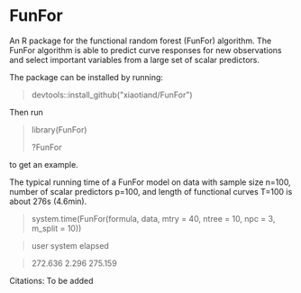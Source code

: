 # FunFor

An R package for the functional random forest (FunFor) algorithm. The FunFor algorithm is able to predict curve responses for new observations and select important variables from a large set of scalar predictors.

The package can be installed by running:

> devtools::install_github("xiaotiand/FunFor")

Then run 

> library(FunFor)
> 
> ?FunFor

to get an example.

The typical running time of a FunFor model on data with sample size n=100, number of scalar predictors p=100, and length of functional curves T=100 is about 276s (4.6min).

> system.time(FunFor(formula, data, mtry = 40, ntree = 10, npc = 3, m_split = 10))

> user  system elapsed 

> 272.636   2.296 275.159

Citations:
To be added

